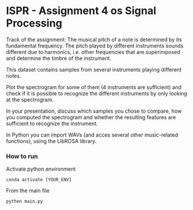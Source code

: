 # ISPR - Assignment 4 os Signal Processing

Track of the assignment:
The musical pitch of a note is determined by its fundamental frequency. The pitch played by different instruments sounds different due to harmonics, i.e. other frequencies that are superimposed and determine the timbre of the instrument. 

This dataset contains samples from several instruments playing different notes. 

Plot the spectrogram for some of them (4 instruments are sufficient) and check if it is possible to recognize the different instruments by only looking at the spectrogram. 

In your presentation, discuss which samples you chose to compare, how you computed the spectrogram and whether the resulting features are sufficient to recognize the instrument.

In Python you can import WAVs (and acces several other music-related functions), using the LibROSA library.

### How to run

Activate python environment
```
conda activate [YOUR_ENV]
```
From the main file
```
python main.py
```

